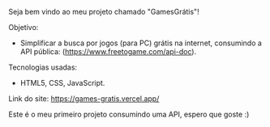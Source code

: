 Seja bem vindo ao meu projeto chamado "GamesGrátis"!

Objetivo:
- Simplificar a busca por jogos (para PC) grátis na internet, consumindo a API pública: (https://www.freetogame.com/api-doc).

Tecnologias usadas:
- HTML5, CSS, JavaScript. 

Link do site: https://games-gratis.vercel.app/

Este é o meu primeiro projeto consumindo uma API, espero que goste :)